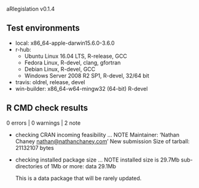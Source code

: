 aRlegislation v0.1.4

## Test environments

* local: x86_64-apple-darwin15.6.0-3.6.0
* r-hub: 
  - Ubuntu Linux 16.04 LTS, R-release, GCC
  - Fedora Linux, R-devel, clang, gfortran
  - Debian Linux, R-devel, GCC
  - Windows Server 2008 R2 SP1, R-devel, 32/64 bit
* travis: oldrel, release, devel
* win-builder: x86_64-w64-mingw32 (64-bit) R-devel

## R CMD check results

0 errors | 0 warnings | 2 note

* checking CRAN incoming feasibility ... NOTE
  Maintainer: ‘Nathan Chaney <nathan@nathanchaney.com>’
  New submission
  Size of tarball: 21132107 bytes

* checking installed package size ... NOTE
  installed size is 29.7Mb
  sub-directories of 1Mb or more:
    data  29.1Mb

  This is a data package that will be rarely updated.
